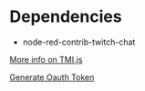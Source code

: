 # Dependencies 
* node-red-contrib-twitch-chat

[More info on TMI.js](https://dev.twitch.tv/docs/irc)

[Generate Oauth Token](https://twitchapps.com/tmi/)
